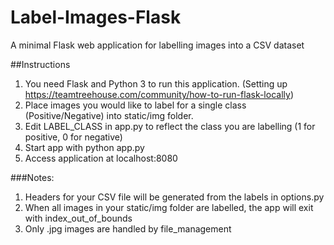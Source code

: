 # Label-Images-Flask
A minimal Flask web application for labelling images into a CSV dataset

##Instructions
1. You need Flask and Python 3 to run this application. (Setting up https://teamtreehouse.com/community/how-to-run-flask-locally)
2. Place images you would like to label for a single class (Positive/Negative)
into static/img folder.
3. Edit LABEL_CLASS in app.py to reflect the class you are labelling (1 for positive,
  0 for negative)
4. Start app with python app.py
5. Access application at localhost:8080

###Notes:
1. Headers for your CSV file will be generated from the labels in options.py
2. When all images in your static/img folder are labelled, the app will exit with
index_out_of_bounds
3. Only .jpg images are handled by file_management

